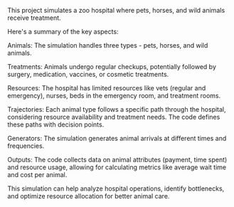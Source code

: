This project simulates a zoo hospital where pets, horses, and wild animals receive treatment.

Here's a summary of the key aspects:

Animals: The simulation handles three types - pets, horses, and wild animals.

Treatments: Animals undergo regular checkups, potentially followed by surgery, medication, vaccines, or cosmetic treatments.

Resources: The hospital has limited resources like vets (regular and emergency), nurses, beds in the emergency room, and treatment rooms.

Trajectories: Each animal type follows a specific path through the hospital, considering resource availability and treatment needs. The code defines these paths with decision points.

Generators: The simulation generates animal arrivals at different times and frequencies.

Outputs: The code collects data on animal attributes (payment, time spent) and resource usage, allowing for calculating metrics like average wait time and cost per animal.

This simulation can help analyze hospital operations, identify bottlenecks, and optimize resource allocation for better animal care.
